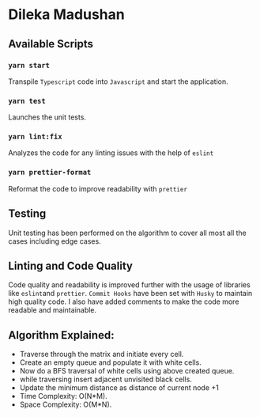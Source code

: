# Dileka Madushan

## Available Scripts

### `yarn start`
Transpile `Typescript` code into `Javascript` and start the application.

### `yarn test`

Launches the unit tests.

### `yarn lint:fix`
Analyzes the code for any linting issues with the help of `eslint`

### `yarn prettier-format`

Reformat the code to improve readability with `prettier`

## Testing
Unit testing has been performed on the algorithm to cover all most all the cases including edge cases.

## Linting and Code Quality

Code quality and readability is improved further with
the usage of libraries like `eslint`and `prettier`.
`Commit Hooks` have been set with `Husky` to maintain high quality code.
I also have added comments to make the code more readable and maintainable.

## Algorithm Explained:
- Traverse through the matrix and initiate every cell.
- Create an empty queue and populate it with white cells.
- Now do a BFS traversal of white cells using above created queue. 
- while traversing insert adjacent unvisited black cells. 
- Update the minimum distance as distance of current node +1
- Time Complexity: O(N*M).
- Space Complexity: O(M*N).

